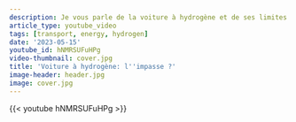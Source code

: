 ```yaml
---
description: Je vous parle de la voiture à hydrogène et de ses limites.
article_type: youtube_video
tags: [transport, energy, hydrogen]
date: '2023-05-15'
youtube_id: hNMRSUFuHPg
video-thumbnail: cover.jpg
title: 'Voiture à hydrogène: l''impasse ?'
image-header: header.jpg
image: cover.jpg
---
```


{{< youtube hNMRSUFuHPg >}}